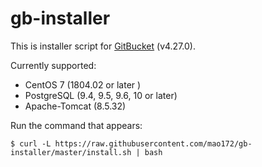 # gb-installer

This is installer script for [GitBucket](https://github.com/gitbucket/gitbucket) (v4.27.0).

Currently supported:

- CentOS 7 (1804.02 or later )
- PostgreSQL (9.4, 9.5, 9.6, 10 or later)
- Apache-Tomcat (8.5.32)

Run the command that appears:

```
$ curl -L https://raw.githubusercontent.com/mao172/gb-installer/master/install.sh | bash
```
